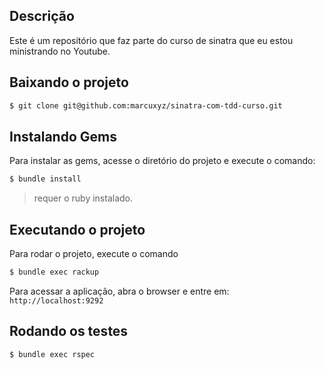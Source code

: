 ## Descrição

Este é um repositório que faz parte do curso de sinatra que eu estou ministrando no Youtube.

## Baixando o projeto

```bash
$ git clone git@github.com:marcuxyz/sinatra-com-tdd-curso.git
```

## Instalando Gems

Para instalar as gems, acesse o diretório do projeto e execute o comando:

```bash
$ bundle install
```


> requer o ruby instalado.

## Executando o projeto

Para rodar o projeto, execute o comando

```bash
$ bundle exec rackup
```

Para acessar a aplicação, abra o browser e entre em: `http://localhost:9292`

## Rodando os testes

```bash
$ bundle exec rspec
```